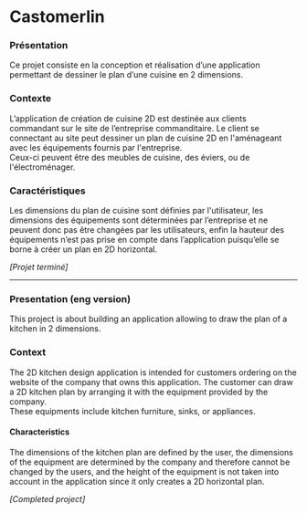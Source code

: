 # Castomerlin

### Présentation
Ce projet consiste en la conception et réalisation d’une application permettant de dessiner le plan d’une cuisine en 2 dimensions.

### Contexte
L’application de création de cuisine 2D est destinée aux clients commandant sur le site de l’entreprise commanditaire. Le client se connectant au site peut dessiner un plan de cuisine 2D en l'aménageant avec les équipements fournis par l'entreprise.\
Ceux-ci peuvent être des meubles de cuisine, des éviers, ou de l'électroménager.

### Caractéristiques
Les dimensions du plan de cuisine sont définies par l'utilisateur, les dimensions des équipements sont déterminées par l’entreprise et ne peuvent donc pas être changées par les utilisateurs, enfin la hauteur des équipements n’est pas prise en compte dans l’application puisqu’elle se borne à créer un plan en 2D horizontal.

*[Projet terminé]*

---

### Presentation (eng version)
This project is about building an application allowing to draw the plan of a kitchen in 2 dimensions.

### Context
The 2D kitchen design application is intended for customers ordering on the website of the company that owns this application. The customer can draw a 2D kitchen plan by arranging it with the equipment provided by the company.\
These equipments include kitchen furniture, sinks, or appliances.

#### Characteristics
The dimensions of the kitchen plan are defined by the user, the dimensions of the equipment are determined by the company and therefore cannot be changed by the users, and the height of the equipment is not taken into account in the application since it only creates a 2D horizontal plan.

*[Completed project]*
